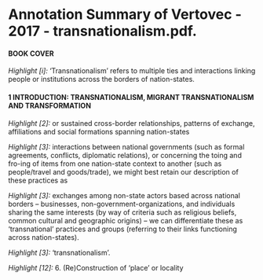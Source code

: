 # Annotation Summary of Vertovec - 2017 - transnationalism.pdf.
#### BOOK COVER
 *Highlight [i]:* ‘Transnationalism’ refers to multiple ties and interactions linking people or institutions across the borders of nation-states.

#### 1 INTRODUCTION: TRANSNATIONALISM, MIGRANT TRANSNATIONALISM AND TRANSFORMATION
 *Highlight [2]:* or sustained cross-border relationships, patterns of exchange, affiliations and social formations spanning nation-states

 *Highlight [3]:* interactions between national governments (such as formal agreements, conflicts, diplomatic relations), or concerning the toing and fro-ing of items from one nation-state context to another (such as people/travel and goods/trade), we might best retain our description of these practices as

 *Highlight [3]:* exchanges among non-state actors based across national borders – businesses, non-government-organizations, and individuals sharing the same interests (by way of criteria such as religious beliefs, common cultural and geographic origins) – we can differentiate these as ‘transnational’ practices and groups (referring to their links functioning across nation-states).

 *Highlight [3]:* ‘transnationalism’.

 *Highlight [12]:* 6. (Re)Construction of ‘place’ or locality

